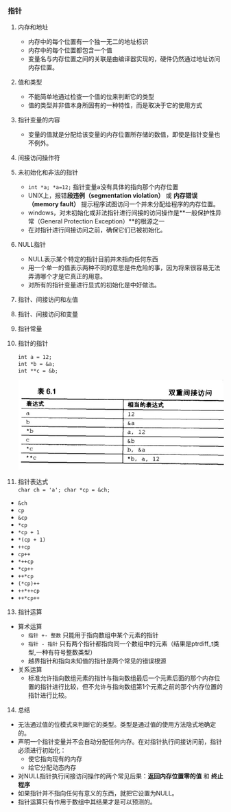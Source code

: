 ### 指针
1. 内存和地址
   - 内存中的每个位置有一个独一无二的地址标识
   - 内存中的每个位置都包含一个值
   - 变量名与内存位置之间的关联是由编译器实现的，硬件仍然通过地址访问内存位置。
2. 值和类型
   - 不能简单地通过检查一个值的位来判断它的类型
   - 值的类型并非值本身所固有的一种特性，而是取决于它的使用方式
3. 指针变量的内容
   - 变量的值就是分配给该变量的内存位置所存储的数值，即使是指针变量也不例外。
4. 间接访问操作符
5. 未初始化和非法的指针
   - `int *a; *a=12;` 指针变量a没有具体的指向那个内存位置
   - UNIX上，报错**段违例（segmentation violation）** 或 **内存错误（memory fault）** 提示程序试图访问一个并未分配给程序的内存位置。
   - windows，对未初始化或非法指针进行间接的访问操作是**一般保护性异常（General Protection Exception）**的根源之一
   - 在对指针进行间接访问之前，确保它们已被初始化。
6. NULL指针
   - NULL表示某个特定的指针目前并未指向任何东西
   - 用一个单一的值表示两种不同的意思是件危险的事，因为将来很容易无法弄清哪个才是它真正的用意。
   - 对所有的指针变量进行显式的初始化是中好做法。
7. 指针、间接访问和左值
8. 指针、间接访问和变量
9. 指针常量
10. 指针的指针 

		int a = 12;
		int *b = &a;
		int **c = &b;
	![](./img/6.1.jpg)
11. 指针表达式  
    `char ch = 'a'; char *cp = &ch;`  
   - `&ch`
   - `cp`
   - `&cp`
   - `*cp`
   - `*cp + 1`
   - `*(cp + 1)`
   - `++cp`
   - `cp++`
   - `*++cp`
   - `*cp++`
   - `++*cp`
   - `(*cp)++`
   - `++*++cp`
   - `++*cp++` 
13. 指针运算
   - 算术运算
      + `指针 +- 整数` 只能用于指向数组中某个元素的指针
      + `指针 - 指针` 只有两个指针都指向同一个数组中的元素（结果是ptrdiff_t类型,一种有符号整数类型）
      + 越界指针和指向未知值的指针是两个常见的错误根源
   - 关系运算
      + 标准允许指向数组元素的指针与指向数组最后一个元素后面的那个内存位置的指针进行比较，但不允许与指向数组第1个元素之前的那个内存位置的指针进行比较。
14. 总结
   - 无法通过值的位模式来判断它的类型。类型是通过值的使用方法隐式地确定的。
   - 声明一个指针变量并不会自动分配任何内存。在对指针执行间接访问前，指针必须进行初始化：
      + 使它指向现有的内存
      + 给它分配动态内存
   - 对NULL指针执行间接访问操作的两个常见后果：**返回内存位置零的值** 和 **终止程序**
   - 如果指针并不指向任何有意义的东西，就把它设置为NULL。
   - 指针运算只有作用于数组中其结果才是可以预测的。